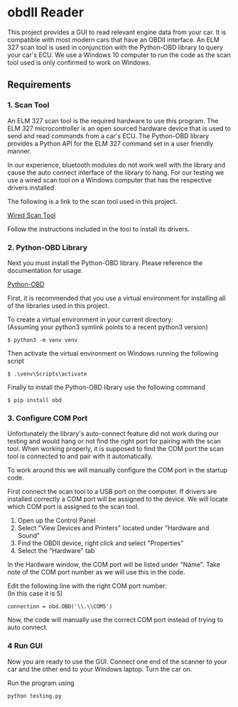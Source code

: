 # obdII Reader

This project provides a GUI to read relevant engine data from your car. It is
compatible with most modern cars that have an OBDII interface. An ELM 327 scan
tool is used in conjunction with the Python-OBD library to query your car's ECU.
We use a Windows 10 computer to run the code as the scan tool used is only
confirmed to work on Windows.

## Requirements
### 1. Scan Tool
An ELM 327 scan tool is the required hardware to use this program. The ELM 327
microcontroller is an open sourced hardware device that is used to send and read
commands from a car's ECU. The Python-OBD library provides a Python API for the
ELM 327 command set in a user friendly manner.

In our experience, bluetooth modules do not work well with the library and cause
the auto connect interface of the library to hang. For our testing we use a
wired scan tool on a Windows computer that has the respective drivers installed.

The following is a link to the scan tool used in this project.

[Wired Scan Tool](https://www.amazon.com/Forscan-Scanner-ELMconfig-FoCCCus-Diagnostic/dp/B07MQ8GHG3/ref=sr_1_10)

Follow the instructions included in the tool to install its drivers.

### 2. Python-OBD Library
Next you must install the Python-OBD library.
Please reference the documentation for usage.

[Python-OBD](https://python-obd.readthedocs.io/)

First, it is recommended that you use a virtual environment for installing all
of the libraries used in this project.

To create a virtual environment in your current directory:  
(Assuming your python3 symlink points to a recent python3 version)

`$ python3 -m venv venv`

Then activate the virtual environment on Windows running the following script

`$ .\venv\Scripts\activate`

Finally to install the Python-OBD library use the following command

`$ pip install obd`

### 3. Configure COM Port

Unfortunately the library's auto-connect feature did not work during our testing
and would hang or not find the right port for pairing with the scan tool. When
working properly, it is supposed to find the COM port the scan tool is connected
to and pair with it automatically.

To work around this we will manually configure the COM port in the startup code.

First connect the scan tool to a USB port on the computer. If drivers are
installed correctly a COM port will be assigned to the device. We will locate
which COM port is assigned to the scan tool.

1. Open up the Control Panel
2. Select "View Devices and Printers" located under "Hardware and Sound"
3. Find the OBDII device, right click and select "Properties"
4. Select the "Hardware" tab

In the Hardware window, the COM port will be listed under "Name".
Take note of the COM port number as we will use this in the code.

Edit the following line with the right COM port number:  
(In this case it is 5)

`connection = obd.OBD('\\.\\COM5')`

Now, the code will manually use the correct COM port instead of trying to
auto connect.

### 4 Run GUI

Now you are ready to use the GUI.
Connect one end of the scanner to your car and the other end to your Windows
laptop. Turn the car on.

Run the program using

`python testing.py`
